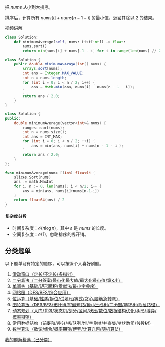 把 $\textit{nums}$ 从小到大排序。

排序后，计算所有 $\textit{nums}[i]+\textit{nums}[n-1-i]$ 的最小值，返回其除以 $2$ 的结果。

[视频讲解](https://www.bilibili.com/video/BV1MZ421M74P/)

```py [sol-Python3]
class Solution:
    def minimumAverage(self, nums: List[int]) -> float:
        nums.sort()
        return min(nums[i] + nums[-1 - i] for i in range(len(nums) // 2)) / 2
```

```java [sol-Java]
class Solution {
    public double minimumAverage(int[] nums) {
        Arrays.sort(nums);
        int ans = Integer.MAX_VALUE;
        int n = nums.length;
        for (int i = 0; i < n / 2; i++) {
            ans = Math.min(ans, nums[i] + nums[n - 1 - i]);
        }
        return ans / 2.0;
    }
}
```

```cpp [sol-C++]
class Solution {
public:
    double minimumAverage(vector<int>& nums) {
        ranges::sort(nums);
        int n = nums.size();
        int ans = INT_MAX;
        for (int i = 0; i < n / 2; ++i) {
            ans = min(ans, nums[i] + nums[n - 1 - i]);
        }
        return ans / 2.0;
    }
};
```

```go [sol-Go]
func minimumAverage(nums []int) float64 {
	slices.Sort(nums)
	ans := math.MaxInt
	for i, n := 0, len(nums); i < n/2; i++ {
		ans = min(ans, nums[i]+nums[n-1-i])
	}
	return float64(ans) / 2
}
```

#### 复杂度分析

- 时间复杂度：$\mathcal{O}(n\log n)$，其中 $n$ 是 $\textit{nums}$ 的长度。
- 空间复杂度：$\mathcal{O}(1)$。忽略排序的栈开销。

## 分类题单

以下题单没有特定的顺序，可以按照个人喜好刷题。

1. [滑动窗口（定长/不定长/多指针）](https://leetcode.cn/circle/discuss/0viNMK/)
2. [二分算法（二分答案/最小化最大值/最大化最小值/第K小）](https://leetcode.cn/circle/discuss/SqopEo/)
3. [单调栈（基础/矩形面积/贡献法/最小字典序）](https://leetcode.cn/circle/discuss/9oZFK9/)
4. [网格图（DFS/BFS/综合应用）](https://leetcode.cn/circle/discuss/YiXPXW/)
5. [位运算（基础/性质/拆位/试填/恒等式/贪心/脑筋急转弯）](https://leetcode.cn/circle/discuss/dHn9Vk/)
6. [图论算法（DFS/BFS/拓扑排序/最短路/最小生成树/二分图/基环树/欧拉路径）](https://leetcode.cn/circle/discuss/01LUak/)
7. [动态规划（入门/背包/状态机/划分/区间/状压/数位/数据结构优化/树形/博弈/概率期望）](https://leetcode.cn/circle/discuss/tXLS3i/)
8. [常用数据结构（前缀和/差分/栈/队列/堆/字典树/并查集/树状数组/线段树）](https://leetcode.cn/circle/discuss/mOr1u6/)
9. [数学算法（数论/组合/概率期望/博弈/计算几何/随机算法）](https://leetcode.cn/circle/discuss/IYT3ss/)

[我的题解精选（已分类）](https://github.com/EndlessCheng/codeforces-go/blob/master/leetcode/SOLUTIONS.md)
